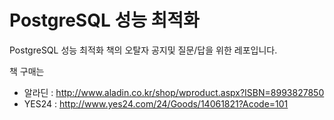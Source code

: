 PostgreSQL 성능 최적화
======================

PostgreSQL 성능 최적화 책의 오탈자 공지및 질문/답을 위한 레포입니다.

책 구매는

 * 알라딘 : http://www.aladin.co.kr/shop/wproduct.aspx?ISBN=8993827850
 * YES24 : http://www.yes24.com/24/Goods/14061821?Acode=101
